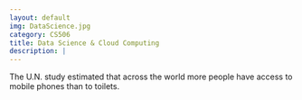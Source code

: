 ```yaml
---
layout: default
img: DataScience.jpg
category: CS506
title: Data Science & Cloud Computing
description: |
---
```

The U.N. study estimated that across the world more people have access to mobile phones than to toilets.  